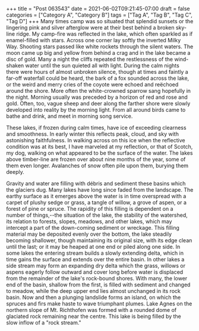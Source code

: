 +++
title = "Post 063543"
date = 2021-06-02T09:21:45-07:00
draft = false
categories = ["Category A", "Category B"]
tags = ["Tag A", "Tag B", "Tag C", "Tag D"]
+++
Many times camp was so situated that splendid sunsets or the lingering pink and silver afterglow were at their best behind a broken sky-line ridge. My camp-fire was reflected in the lake, which often sparkled as if enamel-filled with stars. Across one corner lay softly the inverted Milky Way. Shooting stars passed like white rockets through the silent waters. The moon came up big and yellow from behind a crag and in the lake became a disc of gold. Many a night the cliffs repeated the restlessness of the wind-shaken water until the sun quieted all with light. During the calm nights there were hours of almost unbroken silence, though at times and faintly a far-off waterfall could be heard, the bark of a fox sounded across the lake, or the weird and merry cries of the coyote were echoed and reëchoed around the shore. More often the white-crowned sparrow sang hopefully in the night. Morning usually was preceded by a horizon of red and rose and gold. Often, too, vague sheep and deer along the farther shore were slowly developed into reality by the morning light. From all around birds came to bathe and drink, and meet in morning song service.

These lakes, if frozen during calm times, have ice of exceeding clearness and smoothness. In early winter this reflects peak, cloud, and sky with astonishing faithfulness. In walking across on this ice when the reflective condition was at its best, I have marveled at my reflection, or that of Scotch, my dog, walking on what appeared to be the surface of the water. The lakes above timber-line are frozen over about nine months of the year, some of them even longer. Avalanches of snow often pile upon them, burying them deeply.

Gravity and water are filling with débris and sediment these basins which the glaciers dug. Many lakes have long since faded from the landscape. The earthy surface as it emerges above the water is in time overspread with a carpet of plushy sedge or grass, a tangle of willow, a grove of aspen, or a forest of pine or spruce. The rapidity of this filling is dependent on a number of things,--the situation of the lake, the stability of the watershed, its relation to forests, slopes, meadows, and other lakes, which may intercept a part of the down-coming sediment or wreckage. This filling material may be deposited evenly over the bottom, the lake steadily becoming shallower, though maintaining its original size, with its edge clean until the last; or it may be heaped at one end or piled along one side. In some lakes the entering stream builds a slowly extending delta, which in time gains the surface and extends over the entire basin. In other lakes a side stream may form an expanding dry delta which the grass, willows or aspens eagerly follow outward and cover long before water is displaced from the remainder of the lake's rock-bound shores. With many, the lower end of the basin, shallow from the first, is filled with sediment and changed to meadow, while the deep upper end lies almost unchanged in its rock basin. Now and then a plunging landslide forms an island, on which the spruces and firs make haste to wave triumphant plumes. Lake Agnes on the northern slope of Mt. Richthofen was formed with a rounded dome of glaciated rock remaining near the centre. This lake is being filled by the slow inflow of a "rock stream."
